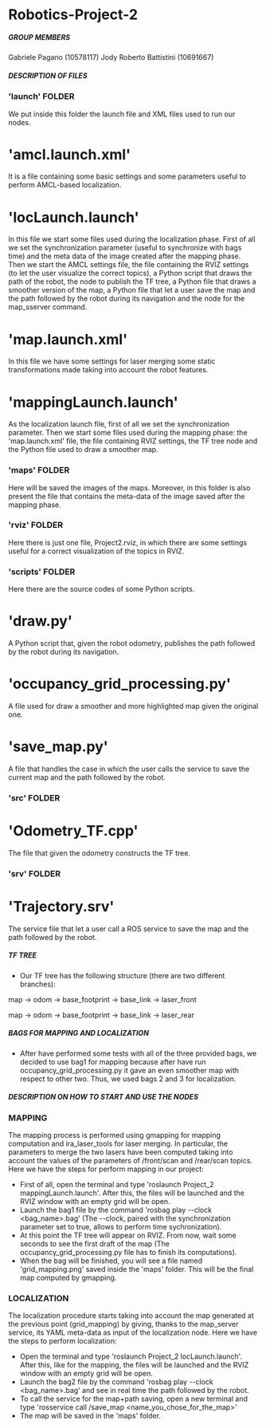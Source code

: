 # Robotics-Project-2

##### GROUP MEMBERS #####





Gabriele Pagano (10578117)
Jody Roberto Battistini (10691667)





##### DESCRIPTION OF FILES #####





### 'launch' FOLDER ###




We put inside this folder the launch file and XML files used to run our nodes.

# 'amcl.launch.xml' #

It is a file containing some basic settings and some parameters useful to perform AMCL-based localization.

# 'locLaunch.launch' #

In this file we start some files used during the localization phase. First of all we set the synchronization parameter (useful to synchronize with bags time) and the meta data of the image created after the mapping phase. Then we start the AMCL settings file, the file containing the RVIZ settings (to let the user visualize the correct topics), a Python script that draws the path of the robot, the node to publish the TF tree, a Python file that draws a smoother version of the map, a Python file that let a user save the map and the path followed by the robot during its navigation and the node for the map_sserver command.

# 'map.launch.xml' #

In this file we have some settings for laser merging some static transformations made taking into account the robot features.

# 'mappingLaunch.launch' 

As the localization launch file, first of all we set the synchronization parameter. Then we start some files used during the mapping phase: the 'map.launch.xml' file, the file containing RVIZ settings, the TF tree node and the Python file used to draw a smoother map.



### 'maps' FOLDER ###



Here will be saved the images of the maps. Moreover, in this folder is also present the file that contains the meta-data of the image saved after the mapping phase.



### 'rviz' FOLDER ###



Here there is just one file, Project2.rviz, in which there are some settings useful for a correct visualization of the topics in RVIZ.



### 'scripts' FOLDER ### 



Here there are the source codes of some Python scripts.

# 'draw.py' #

A Python script that, given the robot odometry, publishes the path followed by the robot during its navigation.

# 'occupancy_grid_processing.py' #

A file used for draw a smoother and more highlighted map given the original one.

# 'save_map.py' #

A file that handles the case in which the user calls the service to save the current map and the path followed by the robot.



### 'src' FOLDER ###



# 'Odometry_TF.cpp' #

The file that given the odometry constructs the TF tree.



### 'srv' FOLDER ###



# 'Trajectory.srv' #

The service file that let a user call a ROS service to save the map and the path followed by the robot.





##### TF TREE #####

- Our TF tree has the following structure (there are two different branches):

map -> odom -> base_footprint -> base_link -> laser_front

map -> odom -> base_footprint -> base_link -> laser_rear





##### BAGS FOR MAPPING AND LOCALIZATION #####

- After have performed some tests with all of the three provided bags, we decided to use bag1 for mapping because after have run occupancy_grid_processing.py it gave an even smoother map with respect to other two. Thus, we used bags 2 and 3 for localization.





##### DESCRIPTION ON HOW TO START AND USE THE NODES #####



### MAPPING ###

The mapping process is performed using gmapping for mapping computation and ira_laser_tools for laser merging. In particular, the parameters to merge the two lasers have been computed taking into account the values of the parameters of /front/scan and /rear/scan topics.
Here we have the steps for perform mapping in our project:

- First of all, open the terminal and type 'roslaunch Project_2 mappingLaunch.launch'. After this, the files will be launched and the RVIZ window with an empty grid will be open.
- Launch the bag1 file by the command 'rosbag play --clock <bag_name>.bag' (The --clock, paired with the synchronization parameter set to true, allows to perform time sychronization).
- At this point the TF tree will appear on RVIZ. From now, wait some seconds to see the first draft of the map (The occupancy_grid_processing.py file has to finish its computations).
- When the bag will be finished, you will see a file named 'grid_mapping.png' saved inside the 'maps' folder. This will be the final map computed by gmapping.



### LOCALIZATION ###

The localization procedure starts taking into account the map generated at the previous point (grid_mapping) by giving, thanks to the map_server service, its YAML meta-data as input of the localization node.
Here we have the steps to perform localization:


- Open the terminal and type 'roslaunch Project_2 locLaunch.launch'. After this, like for the mapping, the files will be launched and the RVIZ window with an empty grid will be open.
- Launch the bag2 file by the command 'rosbag play --clock <bag_name>.bag' and see in real time the path followed by the robot.
- To call the service for the map+path saving, open a new terminal and type 'rosservice call /save_map <name_you_chose_for_the_map>' 
- The map will be saved in the 'maps' folder.


